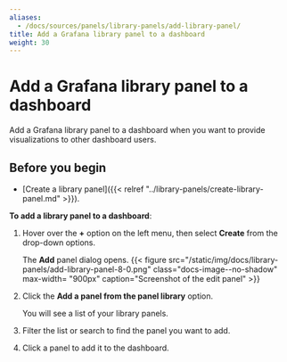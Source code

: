 ```yaml
---
aliases:
  - /docs/sources/panels/library-panels/add-library-panel/
title: Add a Grafana library panel to a dashboard
weight: 30
---
```


# Add a Grafana library panel to a dashboard

Add a Grafana library panel to a dashboard when you want to provide visualizations to other dashboard users.

## Before you begin

- [Create a library panel]({{< relref "../library-panels/create-library-panel.md" >}}).

**To add a library panel to a dashboard**:

1. Hover over the **+** option on the left menu, then select **Create** from the drop-down options.

   The **Add** panel dialog opens.
   {{< figure src="/static/img/docs/library-panels/add-library-panel-8-0.png" class="docs-image--no-shadow" max-width= "900px" caption="Screenshot of the edit panel" >}}

1. Click the **Add a panel from the panel library** option.

   You will see a list of your library panels.

1. Filter the list or search to find the panel you want to add.
1. Click a panel to add it to the dashboard.
